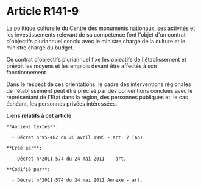 # Article R141-9

La politique culturelle du Centre des monuments nationaux, ses activités et les investissements relevant de sa compétence
font l'objet d'un contrat d'objectifs pluriannuel conclu avec le ministre chargé de la culture et le ministre chargé du
budget.

Ce contrat d'objectifs pluriannuel fixe les objectifs de l'établissement et prévoit les moyens et les emplois devant être
affectés à son fonctionnement.

Dans le respect de ces orientations, le cadre des interventions régionales de l'établissement peut être précisé par des
conventions conclues avec le représentant de l'Etat dans la région, des personnes publiques et, le cas échéant, les personnes
privées intéressées.

**Liens relatifs à cet article**

	**Anciens textes**:

	  - Décret n°95-462 du 26 avril 1995 - art. 7 (Ab)

	**Créé par**:

	  - Décret n°2011-574 du 24 mai 2011  - art.

	**Codifié par**:

	  - Décret n°2011-574 du 24 mai 2011 Annexe - art.
